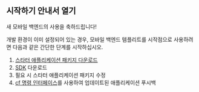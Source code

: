 시작하기 안내서 열기
-----------------------------------------
새 모바일 백엔드의 사용을 축하드립니다!

개발 환경이 이미 설정되어 있는 경우, 모바일 백엔드 템플리트를 시작점으로 사용하려면 다음과 같은 간단한 단계를 시작하십시오. 

1. [스타터 애플리케이션 패키지 다운로드](${ace-url}/rest/apps/${app-guid}/starter-download)
2. [SDK](${doc-url}/#starters/mobile/sdk.html) 다운로드
3. 필요 시 스타터 애플리케이션 패키지 수정
4. [cf 명령 인터페이스](https://github.com/cloudfoundry/cli)를 사용하여 업데이트된 애플리케이션 푸시백
